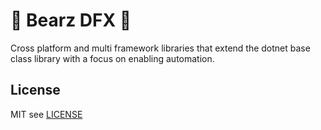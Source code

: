 # 🐻 Bearz DFX 🧔

Cross platform and multi framework libraries that extend the dotnet base class library
with a focus on enabling automation.

## License

MIT see [LICENSE](./LICENSE.md)
